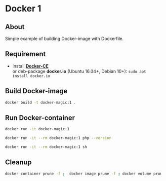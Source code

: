 # Docker 1

## About
Simple example of building Docker-image with Dockerfile. 

## Requirement 
* Install **[Docker-CE](https://docs.docker.com/install/)**  
or deb-package **docker.io** (Ubuntu 16.04+, Debian 10+): `sudo apt install docker.io`

## Build Docker-image
```bash
docker build -t docker-magic:1 .
```

## Run Docker-container
```bash
docker run -it docker-magic:1

docker run -it --rm docker-magic:1 php --version

docker run -it --rm docker-magic:1 sh
```

## Cleanup
```bash
docker container prune -f ;  docker image prune -f ; docker volume prune -f
```